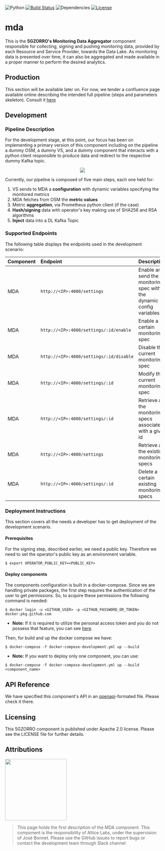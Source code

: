 ![Python](https://img.shields.io/badge/python-v3.6+-blue.svg)
[![Build Status](https://travis-ci.org/anfederico/Clairvoyant.svg?branch=master)](https://travis-ci.org/anfederico/Clairvoyant)
![Dependencies](https://img.shields.io/badge/dependencies-up%20to%20date-brightgreen.svg)
[![License](https://img.shields.io/badge/license-Apache-blue.svg)](https://opensource.org/licenses/Apache-2.0)

# mda
This is the __5GZORRO's Monitoring Data Aggregator__ component responsible for collecting, signing and pushing monitoring data, provided by each Resource and Service Provider, towards the Data Lake. As monitoring data is presented over time, it can also be aggregated and made available in a proper manner to perform the desired analytics.

## Production
This section will be available later on. For now, we tender a confluence page available online describing the intended full pipeline (steps and parameters skeleton). Consult it [here](https://confluence.i2cat.net/pages/viewpage.action?spaceKey=5GP&title=Monitoring+Data+Aggregator+Pipeline)

## Development

### Pipeline Description

For the development stage, at this point, our focus has been on implementing a primary version of this component including on the pipeline a dummy OSM, a dummy VS, and a dummy component that interacts with a python client responsible to produce data and redirect to the respective dummy Kafka topic.

<p align="center">
  <img src="https://user-images.githubusercontent.com/32877599/110475056-4ee73a80-80d8-11eb-9756-b82e3c162688.png" />
</p>

Currently, our pipeline is composed of five main steps, each one held for:
1. VS sends to MDA a __configuration__ with dynamic variables specifying the monitored metrics 
2. MDA fetches from OSM the __metric values__ 
3. Metric __aggregation__, via Prometheus python client (if the case)
4. __Hash/signing__ data with operator's key making use of SHA256 and RSA algorithms
5. __Inject__ data into a DL Kafka Topic

### Supported Endpoints
The following table displays the endpoints used in the development scenario:

**Component**|**Endpoint**|**Description**|**Method**
:----|:----|:----|:----
MDA|`http://<IP>:4000/settings`|Enable and send the monitoring spec with the dynamic config variables|POST
MDA|`http://<IP>:4000/settings/:id/enable`|Enable a certain monitoring spec|PUT
MDA|`http://<IP>:4000/settings/:id/disable`|Disable the current monitoring spec|PUT
MDA|`http://<IP>:4000/settings/:id`|Modify the current monitoring spec|PUT
MDA|`http://<IP>:4000/settings/:id`|Retrieve all the monitoring specs associated with a given id|GET
MDA|`http://<IP>:4000/settings`|Retrieve all the existing monitoring specs|GET
MDA|`http://<IP>:4000/settings/:id`|Delete a certain existing monitoring specs|DELETE


### Deployment Instructions
This section covers all the needs a developer has to get deployment of the development scenario.

#### Prerequisites
For the signing step, described earlier, we need a public key. Therefore we need to set the operator's public key as an environment variable.
```
$ export OPERATOR_PUBLIC_KEY=<PUBLIC_KEY>
```
#### Deploy components
The components configuration is built in a docker-compose. Since we are handling private packages, the first step requires the authentication of the user to get permissions. So, to acquire these permissions the following command is needed:
```
$ docker login -u <GITHUB_USER> -p <GITHUB_PASSWORD_OR_TOKEN>  docker.pkg.github.com
```
 * **Note:** If it is required to utilize the personal access token and you do not possess that feature, you can see [here](https://docs.github.com/en/github/authenticating-to-github/creating-a-personal-access-token).

Then, for build and up the docker compose we have:
```
$ docker-compose -f docker-compose-development.yml up --build
```
 * **Note:** If you want to deploy only one component, you can use:
```
$ docker-compose -f docker-compose-development.yml up --build <component_name>
```

## API Reference

We have specified this component's API in an [openapi](https://github.com/5GZORRO/mda/blob/main/doc/openapi.json)-formated file. Please check it there.

## Licensing

This 5GZORRO component is published under Apache 2.0 license. Please see the LICENSE file for further details.

## Attributions

<img src="https://www.5gzorro.eu/wp-content/uploads/2019/11/5GZorro-D12-1024x539-copia.png" width="200" />

> This page holds the first description of the MDA component. This component is the responsibility of Altice Labs, under the supervision of José Bonnet. Please use the GitHub issues to report bugs or contact the development team through Slack channel
